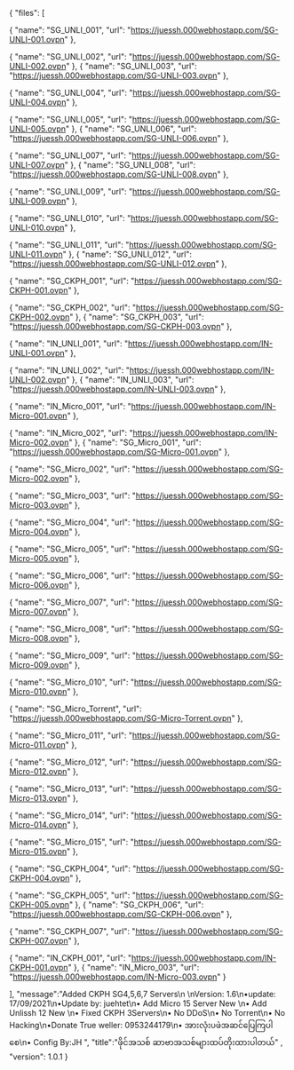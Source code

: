 {
   "files": [    

{
         "name": "SG_UNLI_001",
         "url": "https://juessh.000webhostapp.com/SG-UNLI-001.ovpn"
      },


{
         "name": "SG_UNLI_002",
         "url": "https://juessh.000webhostapp.com/SG-UNLI-002.ovpn"
      },
{
         "name": "SG_UNLI_003",
         "url": "https://juessh.000webhostapp.com/SG-UNLI-003.ovpn"
      },

{
         "name": "SG_UNLI_004",
         "url": "https://juessh.000webhostapp.com/SG-UNLI-004.ovpn"
      },


      

{
         "name": "SG_UNLI_005",
         "url": "https://juessh.000webhostapp.com/SG-UNLI-005.ovpn"
      },
{
         "name": "SG_UNLI_006",
         "url": "https://juessh.000webhostapp.com/SG-UNLI-006.ovpn"
    },

{
         "name": "SG_UNLI_007",
         "url": "https://juessh.000webhostapp.com/SG-UNLI-007.ovpn"
      },
{
         "name": "SG_UNLI_008",
         "url": "https://juessh.000webhostapp.com/SG-UNLI-008.ovpn"
      },

{
         "name": "SG_UNLI_009",
         "url": "https://juessh.000webhostapp.com/SG-UNLI-009.ovpn"
    },

{
         "name": "SG_UNLI_010",
         "url": "https://juessh.000webhostapp.com/SG-UNLI-010.ovpn"
    },

{
         "name": "SG_UNLI_011",
         "url": "https://juessh.000webhostapp.com/SG-UNLI-011.ovpn"
      },
{
         "name": "SG_UNLI_012",
         "url": "https://juessh.000webhostapp.com/SG-UNLI-012.ovpn"
      },

{
         "name": "SG_CKPH_001",
         "url": "https://juessh.000webhostapp.com/SG-CKPH-001.ovpn"
    },

{
         "name": "SG_CKPH_002",
         "url": "https://juessh.000webhostapp.com/SG-CKPH-002.ovpn"
      },
{
         "name": "SG_CKPH_003",
         "url": "https://juessh.000webhostapp.com/SG-CKPH-003.ovpn"
      },

{
         "name": "IN_UNLI_001",
         "url": "https://juessh.000webhostapp.com/IN-UNLI-001.ovpn"
    },

{
         "name": "IN_UNLI_002",
         "url": "https://juessh.000webhostapp.com/IN-UNLI-002.ovpn"
      },
{
         "name": "IN_UNLI_003",
         "url": "https://juessh.000webhostapp.com/IN-UNLI-003.ovpn"
      },

{
         "name": "IN_Micro_001",
         "url": "https://juessh.000webhostapp.com/IN-Micro-001.ovpn"
    },

{
         "name": "IN_Micro_002",
         "url": "https://juessh.000webhostapp.com/IN-Micro-002.ovpn"
      },
{
         "name": "SG_Micro_001",
         "url": "https://juessh.000webhostapp.com/SG-Micro-001.ovpn"
      },

{
         "name": "SG_Micro_002",
         "url": "https://juessh.000webhostapp.com/SG-Micro-002.ovpn"
      },

{
         "name": "SG_Micro_003",
         "url": "https://juessh.000webhostapp.com/SG-Micro-003.ovpn"
      },

{
         "name": "SG_Micro_004",
         "url": "https://juessh.000webhostapp.com/SG-Micro-004.ovpn"
      },

{
         "name": "SG_Micro_005",
         "url": "https://juessh.000webhostapp.com/SG-Micro-005.ovpn"
      },

{
         "name": "SG_Micro_006",
         "url": "https://juessh.000webhostapp.com/SG-Micro-006.ovpn"
      },

{
         "name": "SG_Micro_007",
         "url": "https://juessh.000webhostapp.com/SG-Micro-007.ovpn"
      },

{
         "name": "SG_Micro_008",
         "url": "https://juessh.000webhostapp.com/SG-Micro-008.ovpn"
      },

{
         "name": "SG_Micro_009",
         "url": "https://juessh.000webhostapp.com/SG-Micro-009.ovpn"
      },

{
         "name": "SG_Micro_010",
         "url": "https://juessh.000webhostapp.com/SG-Micro-010.ovpn"
      },

{
         "name": "SG_Micro_Torrent",
         "url": "https://juessh.000webhostapp.com/SG-Micro-Torrent.ovpn"
      },

{
         "name": "SG_Micro_011",
         "url": "https://juessh.000webhostapp.com/SG-Micro-011.ovpn"
      },

{
         "name": "SG_Micro_012",
         "url": "https://juessh.000webhostapp.com/SG-Micro-012.ovpn"
      },

{
         "name": "SG_Micro_013",
         "url": "https://juessh.000webhostapp.com/SG-Micro-013.ovpn"
      },

{
         "name": "SG_Micro_014",
         "url": "https://juessh.000webhostapp.com/SG-Micro-014.ovpn"
      },

{
         "name": "SG_Micro_015",
         "url": "https://juessh.000webhostapp.com/SG-Micro-015.ovpn"
      },

{
         "name": "SG_CKPH_004",
         "url": "https://juessh.000webhostapp.com/SG-CKPH-004.ovpn"
    },

{
         "name": "SG_CKPH_005",
         "url": "https://juessh.000webhostapp.com/SG-CKPH-005.ovpn"
      },
{
         "name": "SG_CKPH_006",
         "url": "https://juessh.000webhostapp.com/SG-CKPH-006.ovpn"
      },

{
         "name": "SG_CKPH_007",
         "url": "https://juessh.000webhostapp.com/SG-CKPH-007.ovpn"
    },

{
         "name": "IN_CKPH_001",
         "url": "https://juessh.000webhostapp.com/IN-CKPH-001.ovpn"
      },
{
         "name": "IN_Micro_003",
         "url": "https://juessh.000webhostapp.com/IN-Micro-003.ovpn"
      }

   ],
"message":"Added CKPH SG4,5,6,7 Servers\n \nVersion: 1.6\n•update: 17/09/2021\n•Update by: juehtet\n• Add Micro 15 Server New \n• Add Unlissh 12 New \n• Fixed CKPH 3Servers\n• No DDoS\n• No Torrent\n• No Hacking\n•Donate True weller: 0953244179\n• အားလုံးပဖဲအဆင်ပြေကြပါစေ\n• Config By:JH ",
   "title":"ဖိုင်အသစ် ဆာဗာအသစ်များထပ်တိုးထားပါတယ်" ,
   "version": 1.0.1
}
